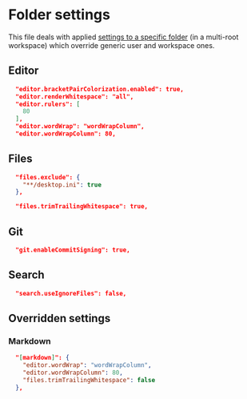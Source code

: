 # Folder settings

This file deals with applied [settings to a specific folder](https://code.visualstudio.com/docs/getstarted/settings#_settings-precedence) (in a multi-root workspace) which override generic user and workspace ones.

## Editor

```json
  "editor.bracketPairColorization.enabled": true,
  "editor.renderWhitespace": "all",
  "editor.rulers": [
    80
  ],
  "editor.wordWrap": "wordWrapColumn",
  "editor.wordWrapColumn": 80,
```

## Files

```json
  "files.exclude": {
    "**/desktop.ini": true
  },
```

```json
  "files.trimTrailingWhitespace": true,
```

## Git

```json
  "git.enableCommitSigning": true,
```

## Search

```json
  "search.useIgnoreFiles": false,
```

## Overridden settings

### Markdown

```json
  "[markdown]": {
    "editor.wordWrap": "wordWrapColumn",
    "editor.wordWrapColumn": 80,
    "files.trimTrailingWhitespace": false
  },
```
